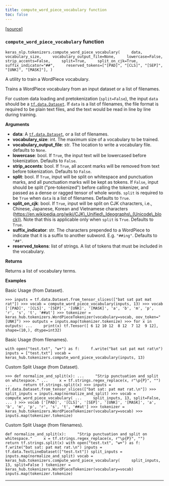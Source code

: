 ```yaml
---
title: compute_word_piece_vocabulary function
toc: false
---
```


[\[source\]](https://github.com/keras-team/keras-hub/tree/v0.17.0/keras_hub/src/tokenizers/word_piece_tokenizer_trainer.py#L14)

### `compute_word_piece_vocabulary` function

`keras_nlp.tokenizers.compute_word_piece_vocabulary(     data,     vocabulary_size,     vocabulary_output_file=None,     lowercase=False,     strip_accents=False,     split=True,     split_on_cjk=True,     suffix_indicator="##",     reserved_tokens=["[PAD]", "[CLS]", "[SEP]", "[UNK]", "[MASK]"], )`

A utility to train a WordPiece vocabulary.

Trains a WordPiece vocabulary from an input dataset or a list of filenames.

For custom data loading and pretokenization (`split=False`), the input `data` should be a [`tf.data.Dataset`](https://www.tensorflow.org/api_docs/python/tf/data/Dataset). If `data` is a list of filenames, the file format is required to be plain text files, and the text would be read in line by line during training.

**Arguments**

- **data**: A [`tf.data.Dataset`](https://www.tensorflow.org/api_docs/python/tf/data/Dataset), or a list of filenames.
- **vocabulary_size**: int. The maximum size of a vocabulary to be trained.
- **vocabulary_output_file**: str. The location to write a vocabulary file. defaults to `None`.
- **lowercase**: bool. If `True`, the input text will be lowercased before tokenization. Defaults to `False`.
- **strip_accents**: bool. If `True`, all accent marks will be removed from text before tokenization. Defaults to `False`.
- **split**: bool. If `True`, input will be split on whitespace and punctuation marks, and all punctuation marks will be kept as tokens. If `False`, input should be split ("pre-tokenized") before calling the tokenizer, and passed as a dense or ragged tensor of whole words. `split` is required to be `True` when `data` is a list of filenames. Defaults to `True`.
- **split_on_cjk**: bool. If `True`, input will be split on CJK characters, i.e., Chinese, Japanese, Korean and Vietnamese characters (https://en.wikipedia.org/wiki/CJK\_Unified\_Ideographs\_(Unicode\_block)). Note that this is applicable only when `split` is `True`. Defaults to `True`.
- **suffix_indicator**: str. The characters prepended to a WordPiece to indicate that it is a suffix to another subword. E.g. `"##ing"`. Defaults to `"##"`.
- **reserved_tokens**: list of strings. A list of tokens that must be included in the vocabulary.

**Returns**

Returns a list of vocabulary terms.

**Examples**

Basic Usage (from Dataset).

`>>> inputs = tf.data.Dataset.from_tensor_slices(["bat sat pat mat rat"]) >>> vocab = compute_word_piece_vocabulary(inputs, 13) >>> vocab ['[PAD]', '[CLS]', '[SEP]', '[UNK]', '[MASK]', 'a', 'b', 'm', 'p', 'r', 's', 't', '##at'] >>> tokenizer = keras_hub.tokenizers.WordPieceTokenizer(vocabulary=vocab, oov_token="[UNK]") >>> outputs = inputs.map(tokenizer.tokenize) >>> for x in outputs: ...     print(x) tf.Tensor([ 6 12 10 12  8 12  7 12  9 12], shape=(10,), dtype=int32)`

Basic Usage (from filenames).

`with open("test.txt", "w+") as f:     f.write("bat sat pat mat rat\n") inputs = ["test.txt"] vocab = keras_hub.tokenizers.compute_word_piece_vocabulary(inputs, 13)`

Custom Split Usage (from Dataset).

`>>> def normalize_and_split(x): ...     "Strip punctuation and split on whitespace." ...     x = tf.strings.regex_replace(x, r"\p{P}", "") ...     return tf.strings.split(x) >>> inputs = tf.data.Dataset.from_tensor_slices(["bat sat: pat mat rat.\n"]) >>> split_inputs = inputs.map(normalize_and_split) >>> vocab = compute_word_piece_vocabulary( ...     split_inputs, 13, split=False, ... ) >>> vocab ['[PAD]', '[CLS]', '[SEP]', '[UNK]', '[MASK]', 'a', 'b', 'm', 'p', 'r', 's', 't', '##at'] >>> tokenizer = keras_hub.tokenizers.WordPieceTokenizer(vocabulary=vocab) >>> inputs.map(tokenizer.tokenize)`

Custom Split Usage (from filenames).

`def normalize_and_split(x):     "Strip punctuation and split on whitespace."     x = tf.strings.regex_replace(x, r"\p{P}", "")     return tf.strings.split(x) with open("test.txt", "w+") as f:     f.write("bat sat: pat mat rat.\n") inputs = tf.data.TextLineDataset(["test.txt"]) split_inputs = inputs.map(normalize_and_split) vocab = keras_hub.tokenizers.compute_word_piece_vocabulary(     split_inputs, 13, split=False ) tokenizer = keras_hub.tokenizers.WordPieceTokenizer(vocabulary=vocab) inputs.map(tokenizer.tokenize)`

---
